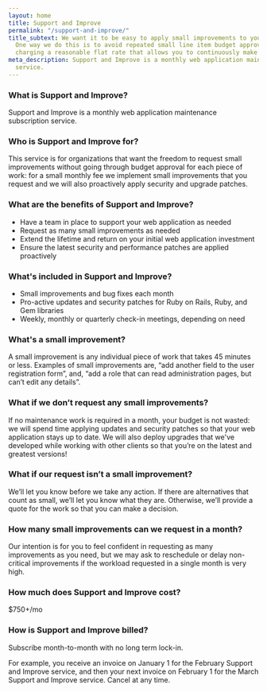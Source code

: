 ```yaml
---
layout: home
title: Support and Improve
permalink: "/support-and-improve/"
title_subtext: We want it to be easy to apply small improvements to your web application.
  One way we do this is to avoid repeated small line item budget approvals by instead
  charging a reasonable flat rate that allows you to continuously make small improvements.
meta_description: Support and Improve is a monthly web application maintenance subscription
  service.
---
```

### What is Support and Improve?

Support and Improve is a monthly web application maintenance subscription service.

### Who is Support and Improve for?

This service is for organizations that want the freedom to request small improvements without going through budget approval for each piece of work: for a small monthly fee we implement small improvements that you request and we will also proactively apply security and upgrade patches.

### What are the benefits of Support and Improve?

* Have a team in place to support your web application as needed
* Request as many small improvements as needed
* Extend the lifetime and return on your initial web application investment
* Ensure the latest security and performance patches are applied proactively

### What's included in Support and Improve?

* Small improvements and bug fixes each month
* Pro-active updates and security patches for Ruby on Rails, Ruby, and Gem libraries
* Weekly, monthly or quarterly check-in meetings, depending on need

### What's a small improvement?

A small improvement is any individual piece of work that takes 45 minutes or less. Examples of small improvements are, “add another field to the user registration form”, and, “add a role that can read administration pages, but can’t edit any details”.

### What if we don’t request any small improvements?

If no maintenance work is required in a month, your budget is not wasted: we will spend time applying updates and security patches so that your web application stays up to date. We will also deploy upgrades that we've developed while working with other clients so that you’re on the latest and greatest versions!

### What if our request isn’t a small improvement?

We’ll let you know before we take any action. If there are alternatives that count as small, we’ll let you know what they are. Otherwise, we’ll provide a quote for the work so that you can make a decision.

### How many small improvements can we request in a month?

Our intention is for you to feel confident in requesting as many improvements as you need, but we may ask to reschedule or delay non-critical improvements if the workload requested in a single month is very high.

### How much does Support and Improve cost?

$750+/mo

### How is Support and Improve billed?

Subscribe month-to-month with no long term lock-in.

For example, you receive an invoice on January 1 for the February Support and Improve service, and then your next invoice on February 1 for the March Support and Improve service. Cancel at any time.
